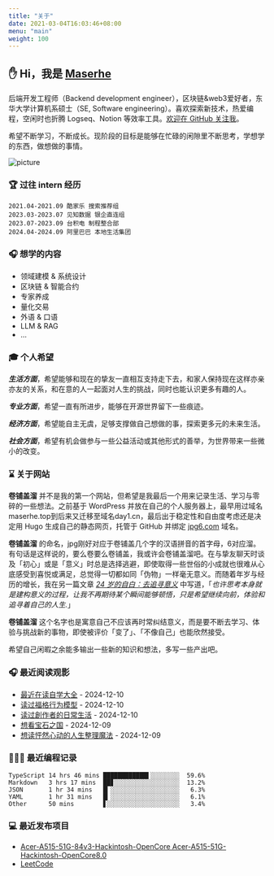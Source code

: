 ```yaml
---
title: "关于"
date: 2021-03-04T16:03:46+08:00
menu: "main"
weight: 100
---
```


## ✋ Hi，我是 [Maserhe](https://www.jpg6.com)

后端开发工程师（Backend development engineer），区块链&web3爱好者，东华大学计算机系硕士（SE, Software engineering）。喜欢探索新技术，热爱编程，空闲时也折腾 Logseq、Notion 等效率工具。[欢迎在 GitHub 关注我](https://github.com/maserhe)。

希望不断学习，不断成长。现阶段的目标是能够在忙碌的闲隙里不断思考，学想学的东西，做想做的事情。

![picture](https://cdn.jsdelivr.net/gh/pseudoyu/image-hosting@master/images/dino.gif)

### 🏆 过往 intern 经历
```text
2021.04-2021.09 酷家乐 搜索推荐组
2023.03-2023.07 见知数据 银企直连组
2023.07-2023.09 台积电 制程整合部
2024.04-2024.09 阿里巴巴 本地生活集团
```

<!-- |      |      |      |
| -------- | -------- | -------- |
| 2021.04-2021.09 | 酷家乐 | 搜索推荐组 |
| 2023.03-2023.07 | 见知数据 | 银企直连组 |
| 2023.07-2023.09 | 台积电 | 制程整合部 |
| 2024.04-2024.09 | 阿里巴巴 | 本地生活集团 | -->

### 🎧 想学的内容
- 领域建模 & 系统设计
- 区块链 & 智能合约
- 专家养成
- 量化交易
- 外语 & 口语
- LLM & RAG
- ...

### 🎓 个人希望

***生活方面***，希望能够和现在的挚友一直相互支持走下去，和家人保持现在这样亦亲亦友的关系，和在意的人一起面对人生的挑战，同时也能认识更多有趣的人。

***专业方面***，希望一直有所进步，能够在开源世界留下一些痕迹。

***经济方面***，希望能自主无虞，足够支撑做自己想做的事，探索更多元的未来生活。

***社会方面***，希望有机会做参与一些公益活动或其他形式的善举，为世界带来一些微小的改变。

### ⌛️ 关于网站

**卷铺盖溜** 并不是我的第一个网站，但希望是我最后一个用来记录生活、学习与零碎的一些想法。之前基于 WordPress 并放在自己的个人服务器上，最早用过域名maserhe.top到后来又迁移至域名day1.cn，最后出于稳定性和自由度考虑还是决定用 Hugo 生成自己的静态网页，托管于 GitHub 并绑定 [jpg6.com](https://www.jpg6.com/zh/) 域名。

**卷铺盖溜** 的命名，jpg刚好对应于卷铺盖几个字的汉语拼音的首字母，6对应溜。有句话是这样说的，要么卷要么卷铺盖，我或许会卷铺盖溜吧。在与挚友聊天时谈及「初心」或是「意义」时总是选择逃避，即使取得一些世俗的小成就也很难从心底感受到喜悦或满足，总觉得一切都如同「伪物」一样毫无意义。而随着年岁与经历的增长，我在另一篇文章 [*24 岁的自白：去追寻意义*](https://www.jpg6.com/zh/2020/06/06/yearly_review_23/) 中写道，「*也许思考本身就是建构意义的过程，让我不再期待某个瞬间能够顿悟，只是希望继续向前，体验和追寻着自己的人生.*」

**卷铺盖溜** 这个名字也是寓意自己不应该再时常纠结意义，而是要不断去学习、体验与挑战新的事物，即使被评价「变了」、「不像自己」也能欣然接受。

希望自己闲暇之余能多输出一些新的知识和想法，多写一些产出吧。

### 🎧 最近阅读观影

<!-- douban starts -->
* <a href='https://book.douban.com/subject/36048997/' target='_blank'>最近在读自学大全</a> - 2024-12-10
* <a href='https://book.douban.com/subject/35594496/' target='_blank'>读过福格行为模型</a> - 2024-12-10
* <a href='https://book.douban.com/subject/25844039/' target='_blank'>读过創作者的日常生活</a> - 2024-12-10
* <a href='http://movie.douban.com/subject/27047873/' target='_blank'>想看宝石之国</a> - 2024-12-09
* <a href='https://book.douban.com/subject/30246907/' target='_blank'>想读怦然心动的人生整理魔法</a> - 2024-12-09
<!-- douban ends -->

### 👨🏻‍💻 最近编程记录
<!-- code_time starts -->

```text
TypeScript 14 hrs 46 mins ████████████▌░░░░░░░░  59.6%
Markdown   3 hrs 17 mins  ██▊░░░░░░░░░░░░░░░░░░  13.2%
JSON       1 hr 34 mins   █▎░░░░░░░░░░░░░░░░░░░   6.3%
YAML       1 hr 31 mins   █▎░░░░░░░░░░░░░░░░░░░   6.1%
Other      50 mins        ▋░░░░░░░░░░░░░░░░░░░░   3.4%
```

<!-- code_time ends -->

### 💻 最近发布项目

<!-- recent_releases starts -->
* <a href=https://github.com/Maserhe/Acer-A515-51G-84v3-Hackintosh-OpenCore/releases/tag/aaaa target='_blank'>Acer-A515-51G-84v3-Hackintosh-OpenCore Acer-A515-51G-Hackintosh-OpenCore8.0</a>
* <a href=https://github.com/Maserhe/LeetCode/releases/tag/Algorithm target='_blank'>LeetCode </a>
<!-- recent_releases ends -->